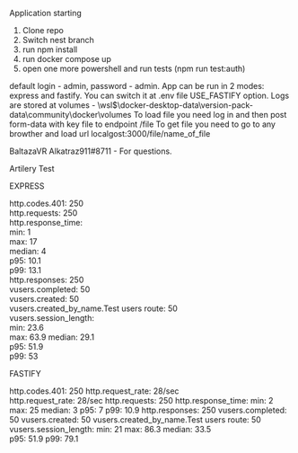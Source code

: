 Application starting

1.  Clone repo
2. Switch nest branch
3. run npm install
4. run docker compose up
5. open one more powershell and run tests (npm run test:auth)

default login - admin, password - admin. 
App can be run in 2 modes: express and fastify. You can switch it at .env file USE_FASTIFY option. 
Logs are stored at volumes - \\wsl$\docker-desktop-data\version-pack-data\community\docker\volumes
To load file you need log in and then post form-data with key file to endpoint /file
To get file you need to go to any browther and load url localgost:3000/file/name_of_file

BaltazaVR  Alkatraz911#8711 - For questions. 


Artilery Test 

EXPRESS  

http.codes.401:  250      
http.requests:  250      
http.response_time:                                                                       
  min:  1          
  max:  17         
  median:  4          
  p95:  10.1       
  p99:  13.1       
http.responses:  250      
vusers.completed:  50       
vusers.created:  50       
vusers.created_by_name.Test users route:  50       
vusers.session_length:                                                                    
  min:  23.6      
  max:  63.9
  median:  29.1       
  p95:  51.9       
  p99:  53          

FASTIFY 

http.codes.401: 250 
http.request_rate:  28/sec    
http.request_rate:  28/sec 
http.requests:  250 
http.response_time: 
 min:  2 
 max:  25 
 median:  3 
 p95:  7 
 p99:  10.9 
http.responses: 250 
vusers.completed:  50 
vusers.created:  50 
vusers.created_by_name.Test users route:  50 
vusers.session_length: 
 min:  21 
 max:  86.3 
 median:  33.5        
 p95:  51.9 
 p99:  79.1 

  
  
  
  
  





  
  
  
  
  